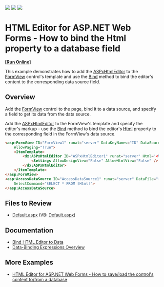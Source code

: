 <!-- default badges list -->
![](https://img.shields.io/endpoint?url=https://codecentral.devexpress.com/api/v1/VersionRange/128544996/13.1.4%2B)
[![](https://img.shields.io/badge/Open_in_DevExpress_Support_Center-FF7200?style=flat-square&logo=DevExpress&logoColor=white)](https://supportcenter.devexpress.com/ticket/details/E377)
[![](https://img.shields.io/badge/📖_How_to_use_DevExpress_Examples-e9f6fc?style=flat-square)](https://docs.devexpress.com/GeneralInformation/403183)
<!-- default badges end -->
# HTML Editor for ASP.NET Web Forms - How to bind the Html property to a database field
<!-- run online -->
**[[Run Online]](https://codecentral.devexpress.com/128544996/)**
<!-- run online end -->

This example demonstrates how to add the [ASPxHtmlEditor](https://docs.devexpress.com/AspNet/DevExpress.Web.ASPxHtmlEditor.ASPxHtmlEditor) to the [FormView](https://learn.microsoft.com/en-us/dotnet/api/system.web.ui.webcontrols.formview?view=netframework-4.8.1) control's template and use the [Bind](https://learn.microsoft.com/en-us/previous-versions/aspnet/ms178366(v=vs.100)#using-the-bind-method) method to bind the editor's content to the corresponding data source field.

## Overview

Add the [FormView](https://learn.microsoft.com/en-us/dotnet/api/system.web.ui.webcontrols.formview?view=netframework-4.8.1) control to the page, bind it to a data source, and specify a field to get its data from the data source.

Add the [ASPxHtmlEditor](https://docs.devexpress.com/AspNet/DevExpress.Web.ASPxHtmlEditor.ASPxHtmlEditor) to the FormView's template and specify the editor's markup - use the [Bind](https://learn.microsoft.com/en-us/previous-versions/aspnet/ms178366(v=vs.100)#using-the-bind-method) method to bind the editor's [Html](https://docs.devexpress.com/AspNet/DevExpress.Web.ASPxHtmlEditor.ASPxHtmlEditor.Html) property to the corresponding field in the FormView's data source.

```aspx
<asp:FormView ID="FormView1" runat="server" DataKeyNames="ID" DataSourceID="AccessDataSource1"
    AllowPaging="True">
    <ItemTemplate>
        <dx:ASPxHtmlEditor ID="ASPxHtmlEditor1" runat="server" Html='<%# Bind("Html") %>'>
            <Settings AllowDesignView="False" AllowHtmlView="False" />
        </dx:ASPxHtmlEditor>
    </ItemTemplate>
</asp:FormView>
<asp:AccessDataSource ID="AccessDataSource1" runat="server" DataFile="~/App_Data/HtmlEditorSampleDB.mdb"
    SelectCommand="SELECT * FROM [Html]">
</asp:AccessDataSource>
```

## Files to Review

* [Default.aspx](./CS/WebSite/Default.aspx) (VB: [Default.aspx](./VB/WebSite/Default.aspx))

## Documentation

* [Bind HTML Editor to Data](https://docs.devexpress.com/AspNet/7516/components/html-editor/concepts/get-and-set-html/data-binding)
* [Data-Binding Expressions Overview](https://learn.microsoft.com/en-us/previous-versions/aspnet/ms178366(v=vs.100))

## More Examples

* [HTML Editor for ASP.NET Web Forms - How to save/load the control's content to/from a database](https://github.com/DevExpress-Examples/how-to-save-load-content-of-the-aspxhtmleditor-within-a-database-e2225)
